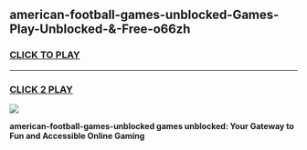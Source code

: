 
## american-football-games-unblocked-Games-Play-Unblocked-&-Free-o66zh
<h3>
<a href="https://premium76.site?title=american-football-games-unblocked&ref=24A">CLICK TO PLAY</a></h3>
<hr>

<h3>
<a href="https://premium76.site?title=american-football-games-unblocked&ref=24A">CLICK 2 PLAY</a>
  
</h3>

<a href="https://premium76.site?title=american-football-games-unblocked&ref=24A"><img src="https://clearcache.store/games.png"></a>


**american-football-games-unblocked games unblocked: Your Gateway to Fun and Accessible Online Gaming**
